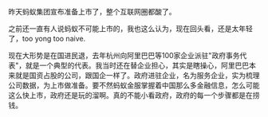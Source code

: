 昨天蚂蚁集团宣布准备上市了，整个互联网圈都酸了。

之前还一直有人说蚂蚁不可能上市的，我也这么认为，现在回头看，还是太年轻了，too yong too naive.

现在大形势是在国进民退，去年杭州向阿里巴巴等100家企业派驻"政府事务代表"，就是一个典型的代表。我当时还在替企业担心，其实是瞎操心，阿里巴巴本来就是国资占股的公司，跟国企一样了。政府进驻企业，名为服务企业，实为梳理公司数据，为上市做准备。要不然蚂蚁金服掌握着中国那么多金融信息，怎么可能这么快上市，政府还是玩的溜啊。真的不能小看政府，政府的每一个步骤都是在捞钱。

